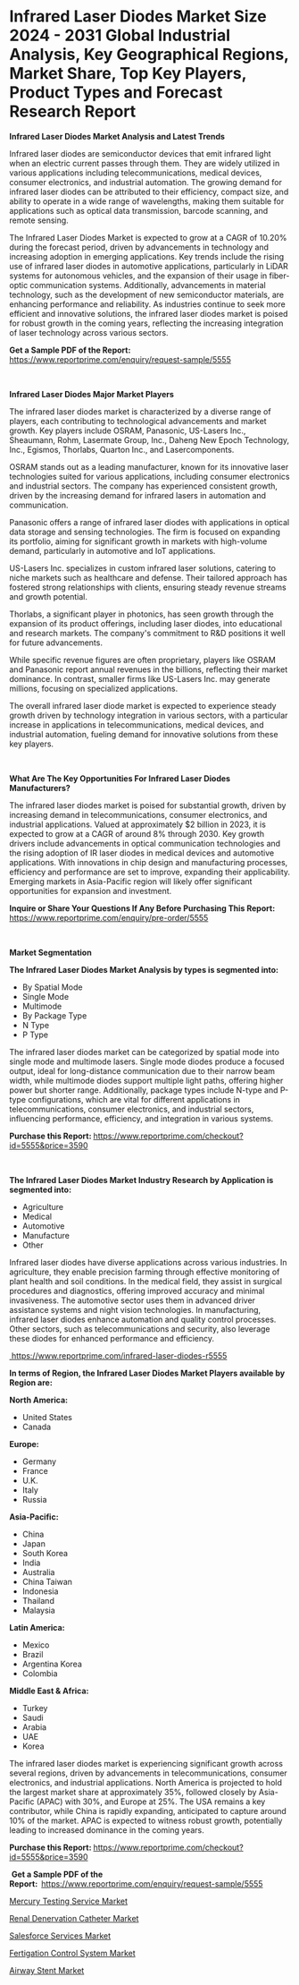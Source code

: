 <p><h1>Infrared Laser Diodes Market Size 2024 - 2031 Global Industrial Analysis, Key Geographical Regions, Market Share, Top Key Players, Product Types and Forecast Research Report</h1></p><p><strong>Infrared Laser Diodes Market Analysis and Latest Trends</strong></p>
<p><p>Infrared laser diodes are semiconductor devices that emit infrared light when an electric current passes through them. They are widely utilized in various applications including telecommunications, medical devices, consumer electronics, and industrial automation. The growing demand for infrared laser diodes can be attributed to their efficiency, compact size, and ability to operate in a wide range of wavelengths, making them suitable for applications such as optical data transmission, barcode scanning, and remote sensing.</p><p>The Infrared Laser Diodes Market is expected to grow at a CAGR of 10.20% during the forecast period, driven by advancements in technology and increasing adoption in emerging applications. Key trends include the rising use of infrared laser diodes in automotive applications, particularly in LiDAR systems for autonomous vehicles, and the expansion of their usage in fiber-optic communication systems. Additionally, advancements in material technology, such as the development of new semiconductor materials, are enhancing performance and reliability. As industries continue to seek more efficient and innovative solutions, the infrared laser diodes market is poised for robust growth in the coming years, reflecting the increasing integration of laser technology across various sectors.</p></p>
<p><strong>Get a Sample PDF of the Report:&nbsp;</strong> <a href="https://www.reportprime.com/enquiry/request-sample/5555">https://www.reportprime.com/enquiry/request-sample/5555</a></p>
<p>&nbsp;</p>
<p><strong>Infrared Laser Diodes Major Market Players</strong></p>
<p><p>The infrared laser diodes market is characterized by a diverse range of players, each contributing to technological advancements and market growth. Key players include OSRAM, Panasonic, US-Lasers Inc., Sheaumann, Rohm, Lasermate Group, Inc., Daheng New Epoch Technology, Inc., Egismos, Thorlabs, Quarton Inc., and Lasercomponents.</p><p>OSRAM stands out as a leading manufacturer, known for its innovative laser technologies suited for various applications, including consumer electronics and industrial sectors. The company has experienced consistent growth, driven by the increasing demand for infrared lasers in automation and communication.</p><p>Panasonic offers a range of infrared laser diodes with applications in optical data storage and sensing technologies. The firm is focused on expanding its portfolio, aiming for significant growth in markets with high-volume demand, particularly in automotive and IoT applications.</p><p>US-Lasers Inc. specializes in custom infrared laser solutions, catering to niche markets such as healthcare and defense. Their tailored approach has fostered strong relationships with clients, ensuring steady revenue streams and growth potential.</p><p>Thorlabs, a significant player in photonics, has seen growth through the expansion of its product offerings, including laser diodes, into educational and research markets. The company's commitment to R&D positions it well for future advancements.</p><p>While specific revenue figures are often proprietary, players like OSRAM and Panasonic report annual revenues in the billions, reflecting their market dominance. In contrast, smaller firms like US-Lasers Inc. may generate millions, focusing on specialized applications.</p><p>The overall infrared laser diode market is expected to experience steady growth driven by technology integration in various sectors, with a particular increase in applications in telecommunications, medical devices, and industrial automation, fueling demand for innovative solutions from these key players.</p></p>
<p>&nbsp;</p>
<p><strong>What Are The Key Opportunities For Infrared Laser Diodes Manufacturers?</strong></p>
<p><p>The infrared laser diodes market is poised for substantial growth, driven by increasing demand in telecommunications, consumer electronics, and industrial applications. Valued at approximately $2 billion in 2023, it is expected to grow at a CAGR of around 8% through 2030. Key growth drivers include advancements in optical communication technologies and the rising adoption of IR laser diodes in medical devices and automotive applications. With innovations in chip design and manufacturing processes, efficiency and performance are set to improve, expanding their applicability. Emerging markets in Asia-Pacific region will likely offer significant opportunities for expansion and investment.</p></p>
<p><strong>Inquire or Share Your Questions If Any Before Purchasing This Report:</strong> <a href="https://www.reportprime.com/enquiry/pre-order/5555">https://www.reportprime.com/enquiry/pre-order/5555</a></p>
<p>&nbsp;</p>
<p><strong>Market Segmentation</strong></p>
<p><strong>The Infrared Laser Diodes Market Analysis by types is segmented into:</strong></p>
<p><ul><li>By Spatial Mode</li><li>Single Mode</li><li>Multimode</li><li>By Package Type</li><li>N Type</li><li>P Type</li></ul></p>
<p><p>The infrared laser diodes market can be categorized by spatial mode into single mode and multimode lasers. Single mode diodes produce a focused output, ideal for long-distance communication due to their narrow beam width, while multimode diodes support multiple light paths, offering higher power but shorter range. Additionally, package types include N-type and P-type configurations, which are vital for different applications in telecommunications, consumer electronics, and industrial sectors, influencing performance, efficiency, and integration in various systems.</p></p>
<p><strong>Purchase this Report:&nbsp;</strong><a href="https://www.reportprime.com/checkout?id=5555&price=3590">https://www.reportprime.com/checkout?id=5555&price=3590</a></p>
<p>&nbsp;</p>
<p><strong>The Infrared Laser Diodes Market Industry Research by Application is segmented into:</strong></p>
<p><ul><li>Agriculture</li><li>Medical</li><li>Automotive</li><li>Manufacture</li><li>Other</li></ul></p>
<p><p>Infrared laser diodes have diverse applications across various industries. In agriculture, they enable precision farming through effective monitoring of plant health and soil conditions. In the medical field, they assist in surgical procedures and diagnostics, offering improved accuracy and minimal invasiveness. The automotive sector uses them in advanced driver assistance systems and night vision technologies. In manufacturing, infrared laser diodes enhance automation and quality control processes. Other sectors, such as telecommunications and security, also leverage these diodes for enhanced performance and efficiency.</p></p>
<p><a href="https://www.reportprime.com/infrared-laser-diodes-r5555">&nbsp;https://www.reportprime.com/infrared-laser-diodes-r5555</a></p>
<p><strong>In terms of Region, the Infrared Laser Diodes Market Players available by Region are:</strong></p>
<p>
    <p> <strong> North America: </strong>
        <ul>
            <li>United States</li>
            <li>Canada</li>
        </ul>
        </p> 
    <p> <strong> Europe: </strong>
        <ul>
            <li>Germany</li>
            <li>France</li>
            <li>U.K.</li>
            <li>Italy</li>
            <li>Russia</li>
        </ul>
        </p> 
    <p> <strong> Asia-Pacific: </strong>
        <ul>
            <li>China</li>
            <li>Japan</li>
            <li>South Korea</li>
            <li>India</li>
            <li>Australia</li>
            <li>China Taiwan</li>
            <li>Indonesia</li>
            <li>Thailand</li>
            <li>Malaysia</li>
        </ul>
        </p> 
    <p> <strong> Latin America: </strong>
        <ul>
            <li>Mexico</li>
            <li>Brazil</li>
            <li>Argentina Korea</li>
            <li>Colombia</li>
        </ul>
        </p> 
    <p> <strong> Middle East & Africa: </strong>
        <ul>
            <li>Turkey</li>
            <li>Saudi</li>
            <li>Arabia</li>
            <li>UAE</li>
            <li>Korea</li>
        </ul>
    </p>
    </p>
<p><p>The infrared laser diodes market is experiencing significant growth across several regions, driven by advancements in telecommunications, consumer electronics, and industrial applications. North America is projected to hold the largest market share at approximately 35%, followed closely by Asia-Pacific (APAC) with 30%, and Europe at 25%. The USA remains a key contributor, while China is rapidly expanding, anticipated to capture around 10% of the market. APAC is expected to witness robust growth, potentially leading to increased dominance in the coming years.</p></p>
<p><strong>Purchase this Report: </strong><a href="https://www.reportprime.com/checkout?id=5555&price=3590">https://www.reportprime.com/checkout?id=5555&price=3590</a></p>
<p>&nbsp;<strong>Get a Sample PDF of the Report:&nbsp;&nbsp;</strong><a href="https://www.reportprime.com/enquiry/request-sample/5555">https://www.reportprime.com/enquiry/request-sample/5555</a></p>
<p><strong></strong></p>
<p><p><a href="https://www.linkedin.com/pulse/mercury-testing-service-market-share-analysis-growth-trends-ilk6c?trackingId=UGLbNN%2B%2FR1WuD30CSl0rxg%3D%3D">Mercury Testing Service Market</a></p><p><a href="https://issuu.com/reportprime-2/docs/renal-denervation-catheter-market-s_c55d322dcae8d0">Renal Denervation Catheter Market</a></p><p><a href="https://www.linkedin.com/pulse/what-innovations-market-trends-shaping-salesforce-services-0o3cc?trackingId=ixVxQuA9R0iVpsr5657O0A%3D%3D">Salesforce Services Market</a></p><p><a href="https://www.linkedin.com/pulse/what-innovations-market-trends-shaping-fertigation-control-il4ic?trackingId=cJToNwJTRRWWEHHrKfzDOQ%3D%3D">Fertigation Control System Market</a></p><p><a href="https://issuu.com/reportprime-2/docs/airway-stent-market-size-2030.pptx_d54fb875dc192e">Airway Stent Market</a></p></p>